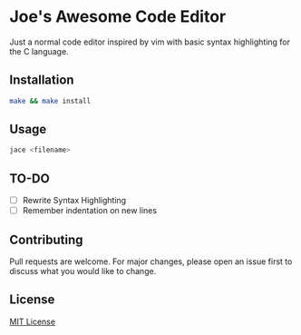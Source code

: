 # Joe's Awesome Code Editor

Just a normal code editor inspired by vim with basic syntax highlighting for the C language.

## Installation

```bash
make && make install
```

## Usage

```bash
jace <filename>
```

## TO-DO

 - [ ] Rewrite Syntax Highlighting
 - [ ] Remember indentation on new lines

## Contributing
Pull requests are welcome. For major changes, please open an issue first to discuss what you would like to change.

## License
[MIT License](https://choosealicense.com/licenses/mit/)
